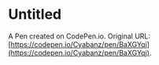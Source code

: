 # Untitled

A Pen created on CodePen.io. Original URL: [https://codepen.io/Cyabanz/pen/BaXGYqj](https://codepen.io/Cyabanz/pen/BaXGYqj).

